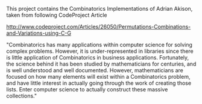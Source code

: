 This project contains the Combinatorics Implementations of Adrian Akison, taken from following CodeProject Article

http://www.codeproject.com/Articles/26050/Permutations-Combinations-and-Variations-using-C-G

"Combinatorics has many applications within computer science for solving complex problems. 
However, it is under-represented in libraries since there is little application of Combinatorics in business applications.
Fortunately, the science behind it has been studied by mathematicians for centuries, and is well understood and well documented. 
However, mathematicians are focused on how many elements will exist within a Combinatorics problem, 
and have little interest in actually going through the work of creating those lists. 
Enter computer science to actually construct these massive collections."
